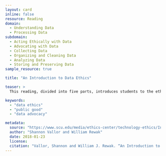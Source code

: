 ```yaml
---
layout: card
inline: false
resource: Reading
domain:
  - Understanding Data
  - Processing Data
subdomain:
  - Acting Ethically with Data
  - Advocating with Data
  - Collecting Data
  - Organizing and Cleaning Data
  - Analyzing Data
  - Storing and Preserving Data
sample_resource: true

title: "An Introduction to Data Ethics"

teaser: >
  This reading, divided into five parts, introduces students to the ethics of data practice and includes discussions about data benefits and harms; challenges and obligations of ethical data practice; and ethical frameworks and best practices for data practitioners. Note: This document was originally designed, and thus can be used, as a module.  

keywords:
  - "data ethics"
  - "public good"
  - "data advocacy"

metadata:
  source: "https://www.scu.edu/media/ethics-center/technology-ethics/IntroToDataEthics.pdf"
  author: "Shannon Vallor and William Rewak"
  date: 2018-01-23
  license: 
  citation: "Vallor, Shannon and William J. Rewak. “An Introduction to Data Ethics." Markkula Center for Applied Ethics. https://www.scu.edu/ethics/focus-areas/technology-ethics/resources/an-introduction-to-data-ethics/." 
---
```


